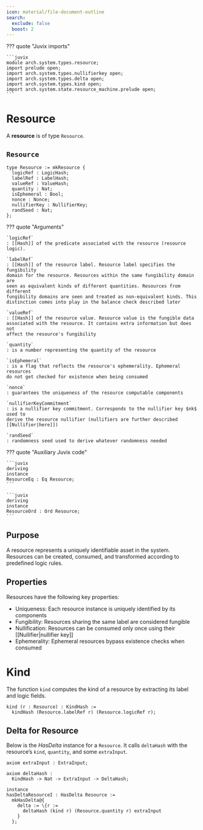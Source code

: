 ```yaml
---
icon: material/file-document-outline
search:
  exclude: false
  boost: 2
---
```


??? quote "Juvix imports"

    ```juvix
    module arch.system.types.resource;
    import prelude open;
    import arch.system.types.nullifierkey open;
    import arch.system.types.delta open;
    import arch.system.types.kind open;
    import arch.system.state.resource_machine.prelude open;
    ```

# Resource

A **resource** is of type `Resource`.

## `Resource`

```juvix
type Resource := mkResource {
  logicRef : LogicHash;
  labelRef : LabelHash;
  valueRef : ValueHash;
  quantity : Nat;
  isEphemeral : Bool;
  nonce : Nonce;
  nullifierKey : NullifierKey;
  randSeed : Nat;
};
```

??? quote "Arguments"

    `logicRef`
    : [[Hash]] of the predicate associated with the resource (resource logic).

    `labelRef`
    : [[Hash]] of the resource label. Resource label specifies the fungibility
    domain for the resource. Resources within the same fungibility domain are
    seen as equivalent kinds of different quantities. Resources from different
    fungibility domains are seen and treated as non-equivalent kinds. This
    distinction comes into play in the balance check described later

    `valueRef`
    : [[Hash]] of the resource value. Resource value is the fungible data
    associated with the resource. It contains extra information but does not
    affect the resource's fungibility

    `quantity`
    : is a number representing the quantity of the resource

    `isEphemeral`
    : is a flag that reflects the resource's ephemerality. Ephemeral resources
    do not get checked for existence when being consumed

    `nonce`
    : guarantees the uniqueness of the resource computable components

    `nullifierKeyCommitment`
    : is a nullifier key commitment. Corresponds to the nullifier key $nk$ used to
    derive the resource nullifier (nullifiers are further described [[Nullifier|here]])

    `randSeed`
    : randomness seed used to derive whatever randomness needed


??? quote "Auxiliary Juvix code"

    ```juvix
    deriving
    instance
    ResourceEq : Eq Resource;
    ```

    ```juvix
    deriving
    instance
    ResourceOrd : Ord Resource;
    ```

## Purpose

A resource represents a uniquely identifiable asset in the system. Resources can
be created, consumed, and transformed according to predefined logic rules.

## Properties

Resources have the following key properties:

- Uniqueness: Each resource instance is uniquely identified by its components
- Fungibility: Resources sharing the same label are considered fungible
- Nullification: Resources can be consumed only once using their [[Nullifier|nullifier key]]
- Ephemerality: Ephemeral resources bypass existence checks when consumed

# Kind

The function `kind` computes the kind of a resource by extracting its label and logic fields.

```juvix
kind (r : Resource) : KindHash :=
  kindHash (Resource.labelRef r) (Resource.logicRef r);
```

## Delta for Resource

Below is the *HasDelta* instance for a `Resource`. It calls `deltaHash` with the
resource’s `kind`, `quantity`, and some `extraInput`.

```juvix
axiom extraInput : ExtraInput;

axiom deltaHash :
  KindHash -> Nat -> ExtraInput -> DeltaHash;

instance
hasDeltaResourceI : HasDelta Resource :=
  mkHasDelta@{
    delta := \{r :=
      deltaHash (kind r) (Resource.quantity r) extraInput
    }
  };
```
